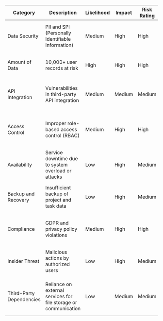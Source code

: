 | Category                | Description                                             | Likelihood | Impact | Risk Rating | Scenario                                               |
|-------------------------|---------------------------------------------------------|------------|--------|-------------|--------------------------------------------------------|
| Data Security            | PII and SPI (Personally Identifiable Information)       | Medium     | High   | High        | Unauthorized access to user data, including names, emails, and tasks. |
| Amount of Data           | 10,000+ user records at risk                            | High       | High   | High        | Possible breach leading to ICO fine and user trust damage. |
| API Integration          | Vulnerabilities in third-party API integration          | Medium     | Medium | Medium      | API misconfiguration (Slack, GitHub) leads to data leaks or misuse. |
| Access Control           | Improper role-based access control (RBAC)               | Medium     | High   | High        | Users gaining unauthorized access to sensitive projects or tasks. |
| Availability             | Service downtime due to system overload or attacks      | Low        | High   | Medium      | Extended downtime affecting team productivity and reputation. |
| Backup and Recovery      | Insufficient backup of project and task data            | Low        | High   | Medium      | Data loss due to backup failure or untested recovery process. |
| Compliance               | GDPR and privacy policy violations                     | Medium     | High   | High        | Failure to comply with GDPR resulting in regulatory fines. |
| Insider Threat           | Malicious actions by authorized users                   | Low        | High   | Medium      | Employees or admins deleting or tampering with critical data. |
| Third-Party Dependencies | Reliance on external services for file storage or communication | Low        | Medium | Medium      | Outages or security breaches in integrated services (e.g., Google Drive). |
